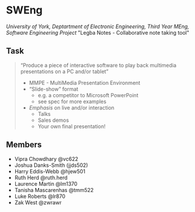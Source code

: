 ﻿# SWEng
*University of York, Deptartment of Electronic Engineering, Third Year MEng, Software Engineering Project*
"Legba Notes - Collaborative note taking tool"
## Task
>   “Produce a piece of interactive software to play back multimedia presentations on a PC and/or tablet”
>
>   * MMPE - MultiMedia Presentation Environment
>   * “Slide-show” format 
>       * e.g. a competitor to Microsoft PowerPoint
>       * see spec for more examples
>   * *Emphasis* on live and/or interaction 
>       * Talks
>       * Sales demos
>       * Your own final presentation!

## Members
- Vipra Chowdhary @vc622
- Joshua Danks-Smith (jjds502)
- Harry Eddis-Webb @hjew501
- Ruth Herd @ruth.herd
- Laurence Martin @lm1370
- Tanisha Mascarenhas @tmm522
- Luke Roberts @lr870
- Zak West @zwrawr
